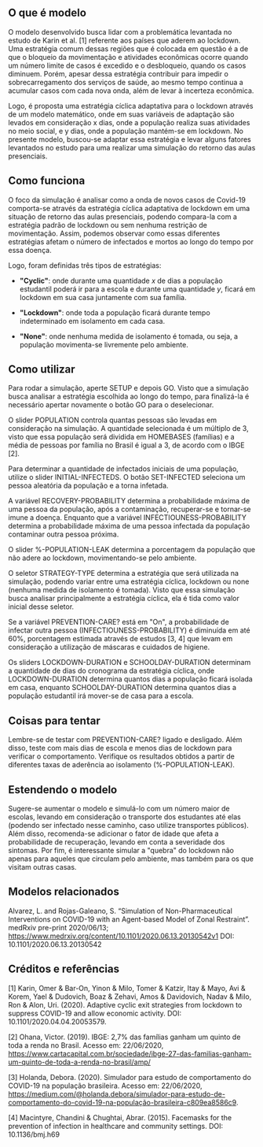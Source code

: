 ## O que é modelo

O modelo desenvolvido busca lidar com a problemática levantada no estudo de Karin et al. [1]  referente aos países que aderem ao lockdown. Uma estratégia comum dessas regiões que é colocada em questão é a de que o bloqueio da movimentação e atividades econômicas ocorre quando um número limite de casos é excedido e o desbloqueio, quando os casos diminuem. Porém, apesar dessa estratégia contribuir para impedir o sobrecarregamento dos serviços de saúde, ao mesmo tempo continua a acumular casos com cada nova onda, além de levar à incerteza econômica. 

Logo, é proposta uma estratégia cíclica adaptativa para o lockdown através de um modelo matemático, onde em suas variáveis de adaptação são levados em consideração x dias, onde a população realiza suas atividades no meio social, e y dias, onde a população mantém-se em lockdown. No presente modelo, buscou-se adaptar essa estratégia e levar alguns fatores levantados no estudo para uma realizar uma simulação do retorno das aulas presenciais.

## Como funciona

O  foco  da simulação é analisar  como  a  onda  de  novos  casos  de  Covid-19  comporta-se através da estratégia cíclica adaptativa de lockdown em uma situação de retorno das aulas presenciais, podendo compara-la com a estratégia padrão de lockdown ou sem nenhuma restrição de movimentação. Assim, podemos observar como essas diferentes estratégias afetam o número de infectados e mortos ao longo do tempo por essa doença.

Logo, foram definidas três tipos de estratégias: 

- **"Cyclic"**: onde durante uma quantidade _x_ de dias a população estudantil poderá ir para a escola e durante uma quantidade _y_, ficará em lockdown em sua casa juntamente com sua família.

- **"Lockdown"**: onde toda a população ficará durante tempo indeterminado em isolamento em cada casa.

- **"None"**: onde nenhuma medida de isolamento é tomada, ou seja, a população movimenta-se livremente pelo ambiente.

## Como utilizar

Para rodar a simulação, aperte SETUP e depois GO. Visto que a simulação busca analisar a estratégia escolhida ao longo do tempo, para finalizá-la é necessário apertar novamente o botão GO para o deselecionar. 

O slider POPULATION controla quantas pessoas são levadas em consideração na simulação. A quantidade selecionada é um múltiplo de 3, visto que essa população será dividida em HOMEBASES (famílias) e a média de pessoas por família no Brasil é igual a 3, de acordo com o IBGE [2].

Para determinar a quantidade de infectados iniciais de uma população, utilize o slider INITIAL-INFECTEDS. O botão SET-INFECTED seleciona um pessoa aleatória da população e a torna infetada.

A variável RECOVERY-PROBABILITY determina a probabilidade máxima de uma pessoa da população, após a contaminação, recuperar-se e tornar-se imune a doença. Enquanto que a variável INFECTIOUNESS-PROBABILITY determina a probabilidade máxima de uma pessoa infectada da população contaminar outra pessoa próxima.

O slider %-POPULATION-LEAK determina a porcentagem da população que não adere ao lockdown, movimentando-se pelo ambiente.

O seletor STRATEGY-TYPE determina a estratégia que será utilizada na simulação, podendo variar entre uma estratégia cíclica, lockdown ou none (nenhuma medida de isolamento é tomada). Visto que essa simulação busca analisar principalmente a estratégia cíclica, ela é tida como valor inicial desse seletor.

Se a variável PREVENTION-CARE? está em "On", a probabilidade de infectar outra pessoa (INFECTIOUNESS-PROBABILITY) é diminuída em até 60%, porcentagem estimada através de estudos [3, 4] que levam em consideração a utilização de máscaras e cuidados de higiene. 

Os sliders LOCKDOWN-DURATION e SCHOOLDAY-DURATION determinam a quantidade de dias do cronograma da estratégia cíclica, onde LOCKDOWN-DURATION determina quantos dias a população ficará isolada em casa, enquanto SCHOOLDAY-DURATION determina quantos dias a população estudantil irá mover-se de casa para a escola.

## Coisas para tentar

Lembre-se de testar com PREVENTION-CARE? ligado e desligado. Além disso, teste com mais dias de escola e menos dias de lockdown para verificar o comportamento. Verifique os resultados obtidos a partir de diferentes taxas de aderência ao isolamento (%-POPULATION-LEAK).

## Estendendo o modelo

Sugere-se aumentar o modelo e simulá-lo com um número maior de escolas, levando em consideração o transporte dos estudantes até elas (podendo ser infectado nesse caminho, caso utilize transportes públicos). Além disso, recomenda-se adicionar o fator de idade que afeta a probabilidade de recuperação, levando em conta a severidade dos sintomas. Por fim, é interessante simular a "quebra" do lockdown não apenas para aqueles que circulam pelo ambiente, mas também para os que visitam outras casas.  

## Modelos relacionados

Alvarez, L. and Rojas-Galeano, S. “Simulation of Non-Pharmaceutical Interventions on COVID-19 with an Agent-based Model of Zonal Restraint”. medRxiv pre-print 2020/06/13; https://www.medrxiv.org/content/10.1101/2020.06.13.20130542v1 DOI: 10.1101/2020.06.13.20130542

## Créditos e referências

[1] Karin, Omer & Bar-On, Yinon & Milo, Tomer & Katzir, Itay & Mayo, Avi & Korem, Yael & Dudovich, Boaz & Zehavi, Amos & Davidovich, Nadav & Milo, Ron & Alon, Uri. (2020). Adaptive cyclic exit strategies from lockdown to suppress COVID-19 and allow economic activity. DOI: 10.1101/2020.04.04.20053579. 

[2] Ohana, Victor. (2019). IBGE: 2,7% das famílias ganham um quinto de toda a renda no Brasil. Acesso em: 22/06/2020, https://www.cartacapital.com.br/sociedade/ibge-27-das-familias-ganham-um-quinto-de-toda-a-renda-no-brasil/amp/

[3] Holanda, Debora. (2020). Simulador para estudo de comportamento do COVID-19 na população brasileira. Acesso em: 22/06/2020, https://medium.com/@holanda.debora/simulador-para-estudo-de-comportamento-do-covid-19-na-população-brasileira-c809ea8586c9.

[4] Macintyre, Chandini & Chughtai, Abrar. (2015). Facemasks for the prevention of infection in healthcare and community settings. DOI: 10.1136/bmj.h69